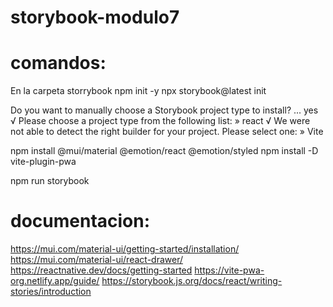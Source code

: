 # storybook-modulo7

# comandos:
En la carpeta storrybook
npm init -y
npx storybook@latest init

Do you want to manually choose a Storybook project type to install? ... yes
√ Please choose a project type from the following list: » react
√
We were not able to detect the right builder for your project. Please select one: » Vite

npm install @mui/material @emotion/react @emotion/styled
npm install -D vite-plugin-pwa

npm run storybook


# documentacion:

https://mui.com/material-ui/getting-started/installation/
https://mui.com/material-ui/react-drawer/
https://reactnative.dev/docs/getting-started
https://vite-pwa-org.netlify.app/guide/
https://storybook.js.org/docs/react/writing-stories/introduction
